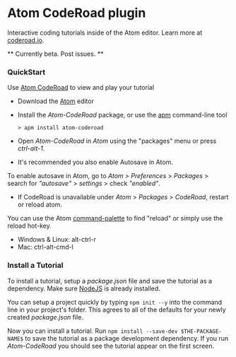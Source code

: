 # Atom CodeRoad plugin

Interactive coding tutorials inside of the Atom editor. Learn more at [coderoad.io](https://coderoad.github.io).

** Currently beta. Post issues. **


### QuickStart

Use [Atom CodeRoad](https://github.com/coderoad/atom-coderoad) to view and play your tutorial

* Download the [Atom](https://atom.io/) editor

* Install the *Atom-CodeRoad* package, or use the [apm](https://github.com/atom/apm) command-line tool

      > apm install atom-coderoad

* Open *Atom-CodeRoad* in *Atom* using the "packages" menu or press *ctrl-alt-1*.

* It's recommended you also enable Autosave in Atom.

To enable autosave in Atom, go to *Atom* > *Preferences* > *Packages* > search for *"autosave"* > *settings* > check *"enabled"*.

* If CodeRoad is unavailable under *Atom* > *Packages* > *CodeRoad*, restart or reload atom.

You can use the Atom [command-palette](https://atom.io/docs/latest/getting-started-atom-basics#command-palette) to find "reload" or simply use the reload hot-key.

* Windows & Linux: alt-ctrl-r
* Mac: ctrl-alt-cmd-l

### Install a Tutorial

To install a tutorial, setup a *package.json* file and save the tutorial as a dependency. Make sure [NodeJS](nodejs.org) is already installed.

You can setup a project quickly by typing `npm init --y` into the command line in your project's folder. This agrees to all of the defaults for your newly created *package.json* file.

Now you can install a tutorial. Run `npm install --save-dev $THE-PACKAGE-NAME$` to save the tutorial as a package development dependency. If you run *Atom-CodeRoad* you should see the tutorial appear on the first screen.
